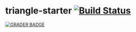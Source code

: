 # triangle-starter [![Build Status](https://travis-ci.org/kntu-java-spring-2019/triangle-mhrimaz.svg?branch=master)](https://travis-ci.org/kntu-java-spring-2019/triangle-mhrimaz)

[![GRADER BADGE](https://kntu-grader.herokuapp.com/report?repo=triangle-mhrimaz&id=9324903)](https://kntu-grader.herokuapp.com/report?repo=triangle-mhrimaz&id=9324903)


